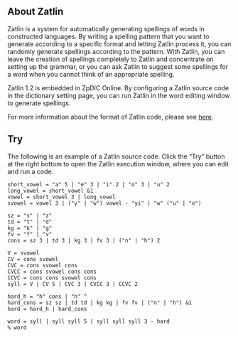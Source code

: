 ## About Zatlin
Zatlin is a system for automatically generating spellings of words in constructed languages.
By writing a spelling pattern that you want to generate according to a specific format and letting Zatlin process it, you can randomly generate spellings according to the pattern.
With Zatlin, you can leave the creation of spellings completely to Zatlin and concentrate on setting up the grammar, or you can ask Zatlin to suggest some spellings for a word when you cannot think of an appropriate spelling.

Zatlin 1.2 is embedded in ZpDIC Online.
By configuring a Zatlin source code in the dictionary setting page, you can run Zatlin in the word editing window to generate spellings.

For more information about the format of Zatlin code, please see [here](introduction).

## Try
The following is an example of a Zatlin source code.
Click the “Try” button at the right bottom to open the Zatlin execution window, where you can edit and run a code.
```zatlin-try
short_vowel = "a" 5 | "e" 3 | "i" 2 | "o" 3 | "u" 2
long_vowel = short_vowel &1
vowel = short_vowel 3 | long_vowel
svowel = vowel 3 | ("y" | "w") vowel - "yi" | "w" ("u" | "o")

sz = "s" | "z"
td = "t" | "d"
kg = "k" | "g"
fv = "f" | "v"
cons = sz 3 | td 3 | kg 3 | fv 3 | ("n" | "h") 2

V = svowel
CV = cons svowel
CVC = cons svowel cons
CVCC = cons svowel cons cons
CCVC = cons cons svowel cons
syll = V | CV 5 | CVC 3 | CVCC 3 | CCVC 2

hard_h = "h" cons | "h" ^
hard_cons = sz sz | td td | kg kg | fv fv | ("n" | "h") &1
hard = hard_h | hard_cons

word = syll | syll syll 5 | syll syll syll 3 - hard
% word
```